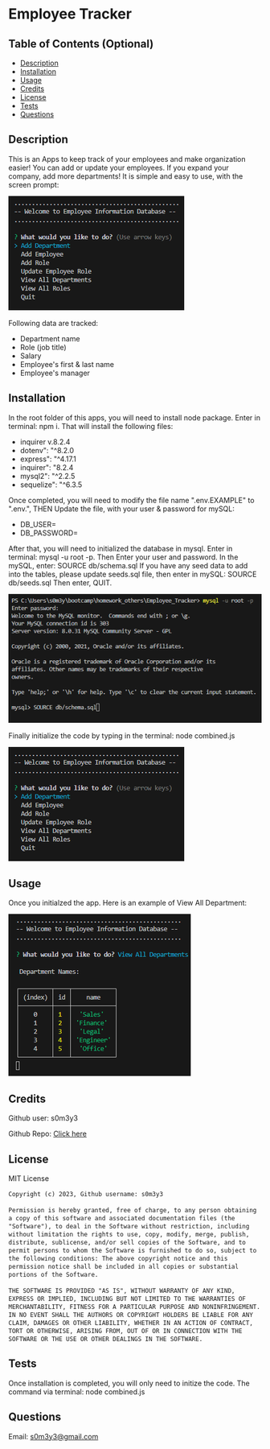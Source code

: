 # Employee Tracker
<!-- NOTE: Root file has combined.js (current deployment). This is a combined files of server.js, index.js and menuItem.js (future deployment, but in progress). However, coding may be slight different -->

## Table of Contents (Optional)

- [Description](#description)
- [Installation](#installation)
- [Usage](#usage)
- [Credits](#credits)
- [License](#license)
- [Tests](#tests)
- [Questions](#questions)

## Description
This is an Apps to keep track of your employees and make organization easier! You can add or update your employees. If you expand your company, add more departments! It is simple and easy to use, with the screen prompt: 

![](assets/initialscreen.png)

Following data are tracked: 
* Department name
* Role (job title)
* Salary 
* Employee's first & last name
* Employee's manager

## Installation
In the root folder of this apps, you will need to install node package. Enter in terminal: npm i. 
That will install the following files: 
* inquirer v.8.2.4
* dotenv": "^8.2.0
* express": "^4.17.1
* inquirer": "8.2.4
* mysql2": "^2.2.5
* sequelize": "^6.3.5

Once completed, you will need to modify the file name ".env.EXAMPLE" to ".env.", THEN  Update the file, with your user & password for mySQL:
* DB_USER=
* DB_PASSWORD= 

After that, you will need to initialized the database in mysql. Enter in terminal: mysql -u root -p.
Then Enter your user and password. 
In the mySQL, enter: SOURCE db/schema.sql 
If you have any seed data to add into the tables, please update seeds.sql file, then enter in mySQL: SOURCE db/seeds.sql
Then enter, QUIT. 

![](assets/sql.png)

Finally initialize the code by typing in the terminal: node combined.js

![](assets/initialscreen.png)

## Usage

Once you initialzed the app. Here is an example of View All Department: 

![](assets/viewDepartment.png) 

## Credits
Github user: s0m3y3

Github Repo: [Click here](https://github.com/s0m3y3/EmployeeTracker)

## License
  MIT License

    Copyright (c) 2023, Github username: s0m3y3
    
    Permission is hereby granted, free of charge, to any person obtaining a copy of this software and associated documentation files (the "Software"), to deal in the Software without restriction, including without limitation the rights to use, copy, modify, merge, publish, distribute, sublicense, and/or sell copies of the Software, and to permit persons to whom the Software is furnished to do so, subject to the following conditions: The above copyright notice and this permission notice shall be included in all copies or substantial portions of the Software.
    
    THE SOFTWARE IS PROVIDED "AS IS", WITHOUT WARRANTY OF ANY KIND, EXPRESS OR IMPLIED, INCLUDING BUT NOT LIMITED TO THE WARRANTIES OF MERCHANTABILITY, FITNESS FOR A PARTICULAR PURPOSE AND NONINFRINGEMENT. IN NO EVENT SHALL THE AUTHORS OR COPYRIGHT HOLDERS BE LIABLE FOR ANY CLAIM, DAMAGES OR OTHER LIABILITY, WHETHER IN AN ACTION OF CONTRACT, TORT OR OTHERWISE, ARISING FROM, OUT OF OR IN CONNECTION WITH THE SOFTWARE OR THE USE OR OTHER DEALINGS IN THE SOFTWARE.

## Tests
Once installation is completed, you will only need to initize the code. The command via terminal:  node combined.js 

## Questions
Email: s0m3y3@gmail.com